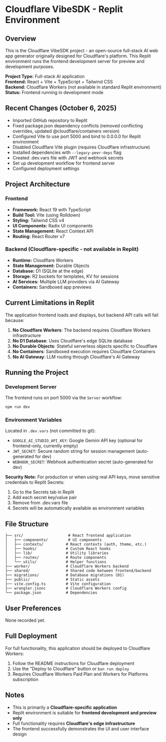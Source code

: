 # Cloudflare VibeSDK - Replit Environment

## Overview
This is the Cloudflare VibeSDK project - an open-source full-stack AI web app generator originally designed for Cloudflare's platform. This Replit environment runs the frontend development server for preview and development purposes.

**Project Type:** Full-stack AI application  
**Frontend:** React + Vite + TypeScript + Tailwind CSS  
**Backend:** Cloudflare Workers (not available in standard Replit environment)  
**Status:** Frontend running in development mode

## Recent Changes (October 6, 2025)
- Imported GitHub repository to Replit
- Fixed package.json dependency conflicts (removed conflicting overrides, updated @cloudflare/containers version)
- Configured Vite to use port 5000 and bind to 0.0.0.0 for Replit environment
- Disabled Cloudflare Vite plugin (requires Cloudflare infrastructure)
- Installed dependencies with `--legacy-peer-deps` flag
- Created .dev.vars file with JWT and webhook secrets
- Set up development workflow for frontend server
- Configured deployment settings

## Project Architecture

### Frontend
- **Framework:** React 19 with TypeScript
- **Build Tool:** Vite (using Rolldown)
- **Styling:** Tailwind CSS v4
- **UI Components:** Radix UI components
- **State Management:** React Context API
- **Routing:** React Router v7

### Backend (Cloudflare-specific - not available in Replit)
- **Runtime:** Cloudflare Workers
- **State Management:** Durable Objects
- **Database:** D1 (SQLite at the edge)
- **Storage:** R2 buckets for templates, KV for sessions
- **AI Services:** Multiple LLM providers via AI Gateway
- **Containers:** Sandboxed app previews

## Current Limitations in Replit

The application frontend loads and displays, but backend API calls will fail because:
1. **No Cloudflare Workers**: The backend requires Cloudflare Workers infrastructure
2. **No D1 Database**: Uses Cloudflare's edge SQLite database
3. **No Durable Objects**: Stateful serverless objects specific to Cloudflare
4. **No Containers**: Sandboxed execution requires Cloudflare Containers
5. **No AI Gateway**: LLM routing through Cloudflare's AI Gateway

## Running the Project

### Development Server
The frontend runs on port 5000 via the `Server` workflow:
```bash
npm run dev
```

### Environment Variables
Located in `.dev.vars` (not committed to git):
- `GOOGLE_AI_STUDIO_API_KEY`: Google Gemini API key (optional for frontend-only, currently empty)
- `JWT_SECRET`: Secure random string for session management (auto-generated for dev)
- `WEBHOOK_SECRET`: Webhook authentication secret (auto-generated for dev)

**Security Note:** For production or when using real API keys, move sensitive credentials to Replit Secrets:
1. Go to the Secrets tab in Replit
2. Add each secret key/value pair
3. Remove from .dev.vars file
4. Secrets will be automatically available as environment variables

## File Structure
```
├── src/                    # React frontend application
│   ├── components/         # UI components
│   ├── contexts/          # React contexts (auth, theme, etc.)
│   ├── hooks/             # Custom React hooks
│   ├── lib/               # Utility libraries
│   ├── routes/            # Route components
│   └── utils/             # Helper functions
├── worker/                # Cloudflare Workers backend
├── shared/                # Shared code between frontend/backend
├── migrations/            # Database migrations (D1)
├── public/                # Static assets
├── vite.config.ts         # Vite configuration
├── wrangler.jsonc         # Cloudflare Workers config
└── package.json           # Dependencies
```

## User Preferences
None recorded yet.

## Full Deployment
For full functionality, this application should be deployed to Cloudflare Workers:
1. Follow the README instructions for Cloudflare deployment
2. Use the "Deploy to Cloudflare" button or `bun run deploy`
3. Requires Cloudflare Workers Paid Plan and Workers for Platforms subscription

## Notes
- This is primarily a **Cloudflare-specific application**
- Replit environment is suitable for **frontend development and preview only**
- Full functionality requires **Cloudflare's edge infrastructure**
- The frontend successfully demonstrates the UI and user interface design
